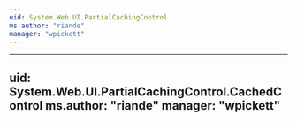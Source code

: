 ```yaml
---
uid: System.Web.UI.PartialCachingControl
ms.author: "riande"
manager: "wpickett"
---
```


---
uid: System.Web.UI.PartialCachingControl.CachedControl
ms.author: "riande"
manager: "wpickett"
---
